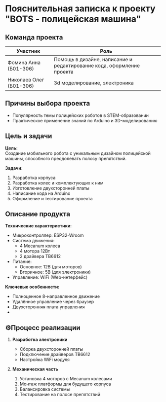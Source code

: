 # Пояснительная записка к проекту "BOTS - полицейская машина"

## Команда проекта
| Участник             | Роль                          | 
|----------------------|-------------------------------|
| Фомина Анна (Б01-306)| Помощь в дизайне, написание и редактирование кода, оформление проекта  | 
| Николаев Олег (Б01-306)| 3d моделирование, электроника|

## Причины выбора проекта
- Популярность темы полицейских роботов в STEM-образовании
- Практическое применение знаний по Arduino и 3D-моделированию

## Цель и задачи
**Цель:**  
Создание мобильного робота с уникальным дизайном полицейской машины, способного преодолевать полосу препятствий.

**Задачи:**  
1. Разработка корпуса
2. Разработка колес и комплектующих к ним
3. Изготовление двухсторонней платы
4. Написание кода на Arduino
5. Оформление и тестирование проекта


## Описание продукта
**Технические характеристики:**
- Микроконтроллер: ESP32-Wroom
- Система движения:
  - 4 Mecanum колеса
  - 4 мотора 12Вт
  - 2 драйвера TB6612
- Питание:
  - Основное: 12В (для моторов)
  - Вторичное: 5В (для электроники)
- Управление: WiFi (Web-интерфейс)

**Ключевые особенности:**
- Полноценное 8-направленное движение
- Удалённое управление через браузер
- Двухсторонняя плата управления
- 
## ⚙Процесс реализации
1. **Разработка электроники**  
   - Сборка двухсторонней платы
   - Подключение драйверов TB6612
   - Настройка WiFi модуля

2. **Механическая часть**  
   1. Установка 4 моторов с Mecanum колесами
   2. Монтаж платформы для будущего корпуса
   3. Балансировка системы
   4. Тестирование на полосе препятствий
